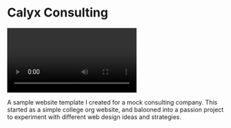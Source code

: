 # Calyx Consulting

![Website](website_gif.mp4)

A sample website template I created for a mock consulting company. This started as a simple college org website, and balooned into a passion project to experiment with different web design ideas and strategies.
